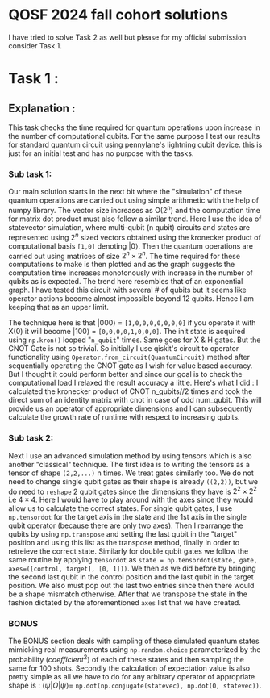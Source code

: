 # QOSF 2024 fall cohort solutions

I have tried to solve Task 2 as well but please for my official submission consider Task 1.

# Task 1 : 

## Explanation :

This task checks the time required for quantum operations upon increase in the number of computational qubits. For the same purpose I test our results for standard quantum circuit using pennylane's lightning qubit device. this is just for an initial test and has no purpose with the tasks. 

### Sub task 1:
Our main solution starts in the next bit where the "simulation" of these quantum operations are carried out using simple arithmetic with the help of numpy library. The vector size increases as O($2^n$) and the computation time for matrix dot product must also follow a similar trend. Here I use the idea of statevector simulation, where multi-qubit (n qubit) circuits and states are represented using $2^n$ sized vectors obtained using the kronecker product of computational basis `[1,0]` denoting $|0\rangle$. Then the quantum operations are carried out using matrices of size $2^n \times 2^n$. The time required for these computations to make is then plotted and as the graph suggests the computation time increases monotonously with increase in the number of qubits as is expected. The trend here resembles that of an exponential graph. I have tested this circuit with several # of qubits but it seems like operator actions become almost impossible beyond 12 qubits. Hence I am keeping that as an upper limit. 

The technique here is that $|000\rangle$ = `[1,0,0,0,0,0,0,0]` if you operate it with X(0) it will become $|100\rangle$ = `[0,0,0,0,1,0,0,0]`. The init state is acquired using `np.kron()` looped "`n_qubit`" times. Same goes for X & H gates. But the CNOT Gate is not so trivial. So initially I use qiskit's circuit to operator functionality using `Operator.from_circuit(QuantumCircuit)` method after sequentially operating the CNOT gate as I wish for value based accuracy. But I thought it could perform better and since our goal is to check the computational load I relaxed the result accuracy a little. Here's what I did : I calculated the kronecker product of CNOT n_qubits//2 times and took the direct sum of an identity matrix with cnot in case of odd num_qubit. This will provide us an operator of appropriate dimensions and I can subsequently calculate the growth rate of runtime with respect to increasing qubits.

### Sub task 2:
Next I use an advanced simulation method by using tensors which is also another "classical" technique. The first idea is to writing the tensors as a tensor of shape `(2,2,...)` n times. We treat gates similarly too. We do not need to change single qubit gates as their shape is already `((2,2))`, but we do need to `reshape` 2 qubit gates since the dimensions they have is $2^2 \times 2^2$ i.e $4 \times 4$. Here I would have to play around with the axes since they would allow us to calculate the correct states. For single qubit gates, I use `np.tensordot` for the target axis in the state and the 1st axis in the single qubit operator (because there are only two axes). Then I rearrange the qubits by using `np.transpose` and setting the last qubit in the "target" position and using this list as the transpose method, finally in order to retreieve the correct state. Similarly for double qubit gates we follow the same routine by applying `tensordot` as `state = np.tensordot(state, gate, axes=([control, target], [0, 1]))`. We then as we did before by bringing the second last qubit in the control position and the last qubit in the target position. We also must pop out the last two entries since then there would be a shape mismatch otherwise. After that we transpose the state in the fashion dictated by the aforementioned `axes` list that we have created.

### BONUS
The BONUS section deals with sampling of these simulated quantum states mimicking real measurements using `np.random.choice` parameterized by the probability ($coefficient^2$) of each of these states and then sampling the same for 100 shots. Secondly the calculation of expectation value is also pretty simple as all we have to do for any arbitrary operator of appropriate shape is : $\langle \psi | O | \psi \rangle =$ `np.dot(np.conjugate(statevec), np.dot(O, statevec))`.
